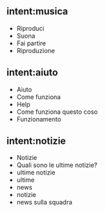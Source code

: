 ## intent:musica
- Riproduci 
- Suona 
- Fai partire
- Riproduzione

## intent:aiuto

- Aiuto
- Come funziona
- Help
- Come funziona questo coso
- Funzionamento

## intent:notizie

- Notizie
- Quali sono le ultime notizie?
- ultime notizie
- ultime
- news
- notizie
- news sulla squadra